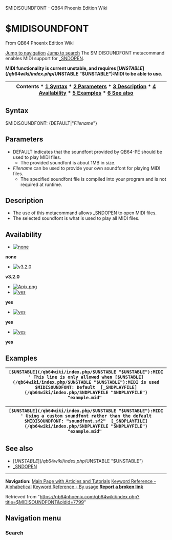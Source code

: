 


$MIDISOUNDFONT - QB64 Phoenix Edition Wiki








# $MIDISOUNDFONT



From QB64 Phoenix Edition Wiki



[Jump to navigation](#mw-head)
[Jump to search](#searchInput)
The $MIDISOUNDFONT metacommand enables MIDI support for [\_SNDOPEN](/qb64wiki/index.php/SNDOPEN "SNDOPEN").


**MIDI functionality is current unstable, and requires [$UNSTABLE](/qb64wiki/index.php/$UNSTABLE "$UNSTABLE"):MIDI to be able to use.**


  






| Contents * [1 Syntax](#Syntax) * [2 Parameters](#Parameters) * [3 Description](#Description) * [4 Availability](#Availability) * [5 Examples](#Examples) * [6 See also](#See_also) |
| --- |


## Syntax


$MIDISOUNDFONT: {DEFAULT|"*Filename*"}
  




## Parameters


* DEFAULT indicates that the soundfont provided by QB64-PE should be used to play MIDI files.
	+ The provided soundfont is about 1MB in size.
* *Filename* can be used to provide your own soundfont for playing MIDI files.
	+ The specified soundfont file is compiled into your program and is not required at runtime.


  




## Description


* The use of this metacommand allows [\_SNDOPEN](/qb64wiki/index.php/SNDOPEN "SNDOPEN") to open MIDI files.
* The selected soundfont is what is used to play all MIDI files.


  




## Availability


* [![none](/qb64wiki/images/9/91/Qb64.png)](/qb64wiki/index.php/File:Qb64.png "none")

**none**
* [![v3.2.0](/qb64wiki/images/0/07/Qbpe.png)](/qb64wiki/index.php/File:Qbpe.png "v3.2.0")

**v3.2.0**
* [![Apix.png](/qb64wiki/images/5/5f/Apix.png)](/qb64wiki/index.php/File:Apix.png)
* [![yes](/qb64wiki/images/2/29/Win.png)](/qb64wiki/index.php/File:Win.png "yes")

**yes**
* [![yes](/qb64wiki/images/7/7a/Lnx.png)](/qb64wiki/index.php/File:Lnx.png "yes")

**yes**
* [![yes](/qb64wiki/images/2/22/Osx.png)](/qb64wiki/index.php/File:Osx.png "yes")

**yes**


  




## Examples




| ``` [$UNSTABLE](/qb64wiki/index.php/$UNSTABLE "$UNSTABLE"):MIDI  ' This line is only allowed when [$UNSTABLE](/qb64wiki/index.php/$UNSTABLE "$UNSTABLE"):MIDI is used $MIDISOUNDFONT: Default  [_SNDPLAYFILE](/qb64wiki/index.php/SNDPLAYFILE "SNDPLAYFILE") "example.mid"  ``` |
| --- |




| ``` [$UNSTABLE](/qb64wiki/index.php/$UNSTABLE "$UNSTABLE"):MIDI  ' Using a custom soundfont rather than the default $MIDISOUNDFONT: "soundfont.sf2"  [_SNDPLAYFILE](/qb64wiki/index.php/SNDPLAYFILE "SNDPLAYFILE") "example.mid"  ``` |
| --- |


  




## See also


* [$UNSTABLE](/qb64wiki/index.php/$UNSTABLE "$UNSTABLE")
* [\_SNDOPEN](/qb64wiki/index.php/SNDOPEN "SNDOPEN")


  






---


**Navigation:**
[Main Page with Articles and Tutorials](/qb64wiki/index.php/Main_Page "Main Page")
[Keyword Reference - Alphabetical](/qb64wiki/index.php/Keyword_Reference_-_Alphabetical "Keyword Reference - Alphabetical")
[Keyword Reference - By usage](/qb64wiki/index.php/Keyword_Reference_-_By_usage "Keyword Reference - By usage")
**[Report a broken link](https://qb64phoenix.com/forum/showthread.php?tid=2800)**  





Retrieved from "<https://qb64phoenix.com/qb64wiki/index.php?title=$MIDISOUNDFONT&oldid=7799>"




## Navigation menu








### Search





















